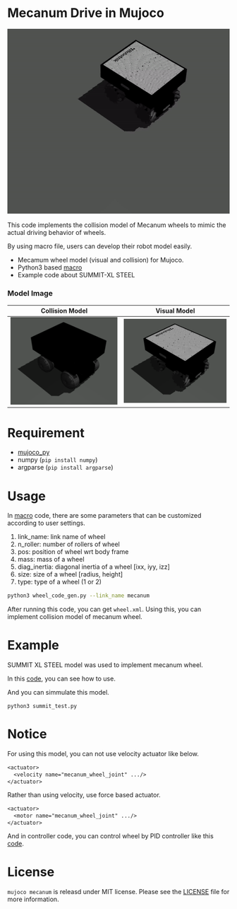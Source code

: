 # Mecanum Drive in Mujoco
![mecanum_video](images/mecanum_motion.gif)


This code implements the collision model of Mecanum wheels to mimic the actual driving behavior of wheels.

By using macro file, users can develop their robot model easily.

- Mecamum wheel model (visual and collision) for Mujoco.
- Python3 based [macro](wheel_code_gen.py)
- Example code about SUMMIT-XL STEEL


### Model Image
| Collision Model                            | Visual Model                                 |  
| ------------------------------------------ | -------------------------------------------- | 
| ![mecanum_model](images/mecanum_model.png) | ![mecanum_visual](images/mecanum_visual.png) | 




# Requirement
- [mujoco_py](https://github.com/openai/mujoco-py)
- numpy (`pip install numpy`)
- argparse (`pip install argparse`)

# Usage
In [macro](wheel_code_gen.py) code, there are some parameters that can be customized according to user settings.
  1. link_name: link name of wheel
  2. n_roller: number of rollers of wheel
  3. pos: position of wheel wrt body frame
  4. mass: mass of a wheel
  5. diag_inertia: diagonal inertia of a wheel [ixx, iyy, izz]
  6. size: size of a wheel [radius, height]
  7. type: type of a wheel (1 or 2)

```bash
python3 wheel_code_gen.py --link_name mecanum 
```

After running this code, you can get `wheel.xml`. Using this, you can implement collision model of mecanum wheel.


# Example
SUMMIT XL STEEL model was used to implement mecanum wheel.

In this [code](robots/summit_xl_description/assets/summit_xls.urdf.xml), you can see how to use.

And you can simmulate this model.
```
python3 summit_test.py
```


# Notice
For using this model, you can not use velocity actuator like below.
```
<actuator>
  <velocity name="mecanum_wheel_joint" .../>
</actuator>
```
Rather than using velocity, use force based actuator.
```
<actuator>
  <motor name="mecanum_wheel_joint" .../>
</actuator>
```
And in controller code, you can control wheel by PID controller like this [code](summit_test.py).

# License
`mujoco mecanum` is releasd under MIT license. Please see the [LICENSE](LICENSE) file for more information.
